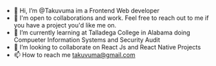 - 👋 Hi, I’m @Takuvuma im a Frontend Web developer 
- 👀 I'm open to collaborations and work. Feel free to reach out to me if you have a project you'd like me on.
- 🌱 I’m currently learning at Talladega College in Alabama doing Compueter Information Systems and Security Audit 
- 💞️ I’m looking to collaborate on React Js and React Native Projects 
- 📫 How to reach me takuvuma@gmail.com 

<!---
Takuvuma/Takuvuma is a ✨ special ✨ repository because its `README.md` (this file) appears on your GitHub profile.
You can click the Preview link to take a look at your changes.
--->
